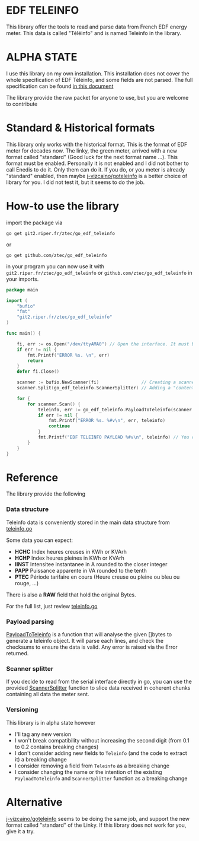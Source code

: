 EDF TELEINFO
============

This library offer the tools to read and parse data from French EDF energy meter.
This data is called "Téléinfo" and is named Teleinfo in the library.

# ALPHA STATE

I use this library on my own installation. This installation does not
cover the whole specification of EDF Téléinfo, and some fields are not parsed.
The full specification can be found [in this document](https://www.enedis.fr/sites/default/files/Enedis-NOI-CPT_02E.pdf)

The library provide the raw packet for anyone to use, but you are welcome to contribute

# Standard & Historical formats

This library only works with the historical format. This is the format of EDF meter for decades now.
The linky, the green meter, arrived with a new format called "standard" (Good luck for the next format name ...).
This format must be enabled. Personally it is not enabled and I did not bother to call Enedis to do it. Only them can do
it.
If you do, or you meter is already "standard" enabled, then
maybe [j-vizcaino/goteleinfo](https://github.com/j-vizcaino/goteleinfo)
is a better choice of library for you. I did not test it, but it seems to do the job.

# How-to use the library

import the package via

```shell
go get git2.riper.fr/ztec/go_edf_teleinfo
```

or

```shell
go get github.com/ztec/go_edf_teleinfo
```

in your program you can now use it with `git2.riper.fr/ztec/go_edf_teleinfo` or `github.com/ztec/go_edf_teleinfo`
in your imports.

```go
package main

import (
	"bufio"
	"fmt"
	"git2.riper.fr/ztec/go_edf_teleinfo"
)

func main() {

	fi, err := os.Open("/dev/ttyAMA0") // Open the interface. It must be already configured with correct parameters
	if err != nil {
		fmt.Printf("ERROR %s. \n", err)
		return
	}
	defer fi.Close()

	scanner := bufio.NewScanner(fi)                // Creating a scanner reading incomming data from interface
	scanner.Split(go_edf_teleinfo.ScannerSplitter) // Adding a "content splitter" to identify each teleinfo messages

	for {
		for scanner.Scan() {
			teleinfo, err := go_edf_teleinfo.PayloadToTeleinfo(scanner.Bytes()) // Reading the latest packet  
			if err != nil {
				fmt.Printf("ERROR %s. %#v\n", err, teleinfo)
				continue
			}
			fmt.Printf("EDF TELEINFO PAYLOAD %#v\n", teleinfo) // You can now use this data as you wish
		}
	}
}
```

# Reference

The library provide the following

### Data structure

Teleinfo data is conveniently stored in the main data structure from [teleinfo.go](./teleinfo.go)

Some data you can expect:

- **HCHC**   Index heures creuses in KWh or KVArh
- **HCHP**   Index heures pleines in KWh or KVArh
- **IINST**  Intensitee instantanee in A rounded to the closer integer
- **PAPP**   Puissance apparente in VA rounded to the tenth
- **PTEC**   Période tarifaire en cours (Heure creuse ou pleine ou bleu ou rouge, ...)

There is also a **RAW** field that hold the original Bytes.

For the full list, just review [teleinfo.go](./teleinfo.go)

### Payload parsing

[PayloadToTeleinfo](./payloadToTeleinfo.go) is a function that will analyse the
given []bytes to generate a teleinfo object. It will parse each lines, and check the checksums
to ensure the data is valid. Any error is raised via the Error returned.

### Scanner splitter

If you decide to read from the serial interface directly in go, you can use the provided
[ScannerSplitter](./scannerSplitter.go) function to slice data received in coherent chunks
containing all data the meter sent.

### Versioning

This library is in alpha state however

- I'll tag any new version
- I won't break compatibility without increasing the second digit (from 0.1 to 0.2 contains breaking changes)
- I don't consider adding new fields to `Teleinfo` (and the code to extract it) a breaking change
- I consider removing a field from `Teleinfo` as a breaking change
- I consider changing the name or the intention of the existing  `PayloadToTeleinfo` and `ScannerSplitter` function as a
  breaking change

# Alternative

[j-vizcaino/goteleinfo](https://github.com/j-vizcaino/goteleinfo) seems to be doing the same job, and support
the new format called "standard" of the Linky. If this library does not work for you, give it a try.
